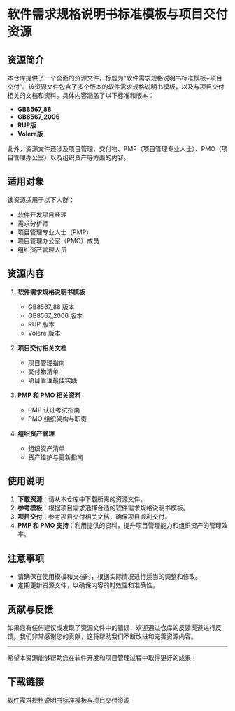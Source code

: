 # 软件需求规格说明书标准模板与项目交付资源

## 资源简介

本仓库提供了一个全面的资源文件，标题为“软件需求规格说明书标准模板+项目交付”。该资源文件包含了多个版本的软件需求规格说明书模板，以及与项目交付相关的文档和资料。具体内容涵盖了以下标准和版本：

- **GB8567_88**
- **GB8567_2006**
- **RUP版**
- **Volere版**

此外，资源文件还涉及项目管理、交付物、PMP（项目管理专业人士）、PMO（项目管理办公室）以及组织资产等方面的内容。

## 适用对象

该资源适用于以下人群：

- 软件开发项目经理
- 需求分析师
- 项目管理专业人士（PMP）
- 项目管理办公室（PMO）成员
- 组织资产管理人员

## 资源内容

1. **软件需求规格说明书模板**
   - GB8567_88 版本
   - GB8567_2006 版本
   - RUP 版本
   - Volere 版本

2. **项目交付相关文档**
   - 项目管理指南
   - 交付物清单
   - 项目管理最佳实践

3. **PMP 和 PMO 相关资料**
   - PMP 认证考试指南
   - PMO 组织架构与职责

4. **组织资产管理**
   - 组织资产清单
   - 资产维护与更新指南

## 使用说明

1. **下载资源**：请从本仓库中下载所需的资源文件。
2. **参考模板**：根据项目需求选择合适的软件需求规格说明书模板。
3. **项目交付**：参考项目交付相关文档，确保项目顺利交付。
4. **PMP 和 PMO 支持**：利用提供的资料，提升项目管理能力和组织资产的管理效率。

## 注意事项

- 请确保在使用模板和文档时，根据实际情况进行适当的调整和修改。
- 定期更新资源文件，以确保内容的时效性和准确性。

## 贡献与反馈

如果您有任何建议或发现了资源文件中的错误，欢迎通过仓库的反馈渠道进行反馈。我们非常感谢您的贡献，这将帮助我们不断改进和完善资源内容。

---

希望本资源能够帮助您在软件开发和项目管理过程中取得更好的成果！

## 下载链接

[软件需求规格说明书标准模板与项目交付资源](https://pan.quark.cn/s/9043c4cb9090)